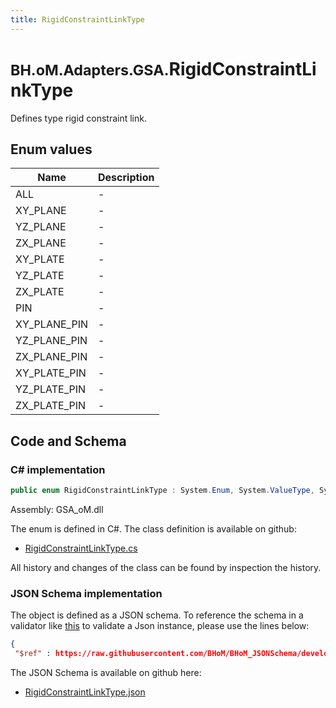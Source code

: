 ```yaml
---
title: RigidConstraintLinkType
---
```


# <small>BH.oM.Adapters.GSA.</small>**RigidConstraintLinkType**

Defines type rigid constraint link.

## Enum values

| Name            | Description                                                    |
|-----------------|----------------------------------------------------------------|
| ALL |  -  |
| XY_PLANE |  -  |
| YZ_PLANE |  -  |
| ZX_PLANE |  -  |
| XY_PLATE |  -  |
| YZ_PLATE |  -  |
| ZX_PLATE |  -  |
| PIN |  -  |
| XY_PLANE_PIN |  -  |
| YZ_PLANE_PIN |  -  |
| ZX_PLANE_PIN |  -  |
| XY_PLATE_PIN |  -  |
| YZ_PLATE_PIN |  -  |
| ZX_PLATE_PIN |  -  |


## Code and Schema

### C# implementation

``` C# title="C#"
public enum RigidConstraintLinkType : System.Enum, System.ValueType, System.IComparable, System.ISpanFormattable, System.IFormattable, System.IConvertible
```

Assembly: GSA_oM.dll

The enum is defined in C#. The class definition is available on github:

- [RigidConstraintLinkType.cs](https://github.com/BHoM/GSA_Toolkit/blob/develop/GSA_oM/Enum\RigidConstraintLinkType.cs)

All history and changes of the class can be found by inspection the history.
### JSON Schema implementation

The object is defined as a JSON schema. To reference the schema in a validator like [this](https://www.jsonschemavalidator.net/) to validate a Json instance, please use the lines below:

``` json title="JSON Schema"
{
 "$ref" : https://raw.githubusercontent.com/BHoM/BHoM_JSONSchema/develop/GSA_oM/RigidConstraintLinkType.json}
```

The JSON Schema is available on github here:

- [RigidConstraintLinkType.json](https://github.com/BHoM/BHoM_JSONSchema/blob/develop/GSA_oM/RigidConstraintLinkType.json)
